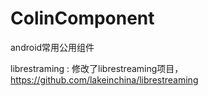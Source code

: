 # ColinComponent
android常用公用组件


librestraming : 修改了librestreaming项目， https://github.com/lakeinchina/librestreaming
